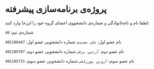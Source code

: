# پروژه‌ی برنامه‌سازی پیشرفته
لطفا نام و نام‌خانوادگی و شماره‌ی دانشجووی اعضای گروه خود را این‌جا وارد کنید:

شماره‌ی تیم: `40`

نام عضو اول: `علی مجیدی`
شماره دانشجویی عضو اول: `401106447`

نام عضو دوم: `آرتین برقی`
شماره دانشجویی عضو دوم: `401105707`

نام عضو سوم: `آروین پورزلفی`
شماره دانشجویی عضو سوم: `401105731`
